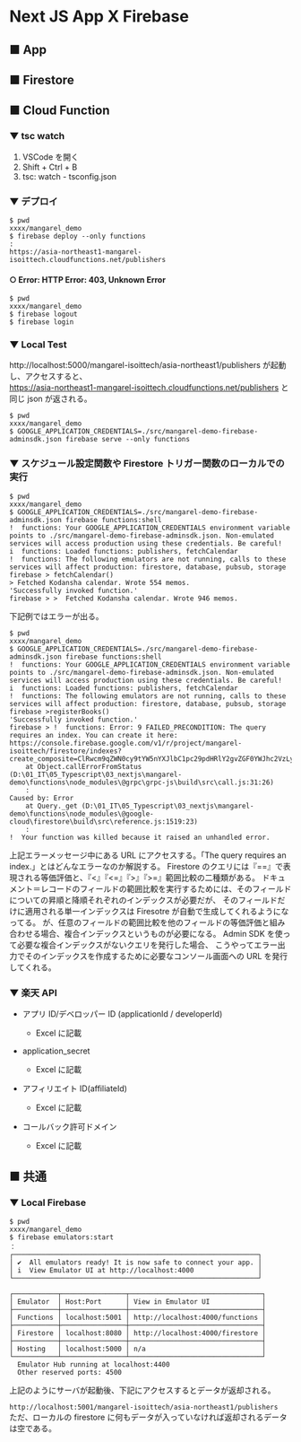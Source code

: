 # Next JS App X Firebase

## ■ App

## ■ Firestore

## ■ Cloud Function

### ▼ tsc watch

1. VSCode を開く
1. Shift + Ctrl + B
1. tsc: watch - tsconfig.json

### ▼ デプロイ

```shell
$ pwd
xxxx/mangarel_demo
$ firebase deploy --only functions
:
https://asia-northeast1-mangarel-isoittech.cloudfunctions.net/publishers
```

#### ○ Error: HTTP Error: 403, Unknown Error

```shell
$ pwd
xxxx/mangarel_demo
$ firebase logout
$ firebase login
```

### ▼ Local Test

http://localhost:5000/mangarel-isoittech/asia-northeast1/publishers が起動し、アクセスすると、  
https://asia-northeast1-mangarel-isoittech.cloudfunctions.net/publishers と同じ json が返される。

```shell
$ pwd
xxxx/mangarel_demo
$ GOOGLE_APPLICATION_CREDENTIALS=./src/mangarel-demo-firebase-adminsdk.json firebase serve --only functions
```

### ▼ スケジュール設定関数や Firestore トリガー関数のローカルでの実行

```shell
$ pwd
xxxx/mangarel_demo
$ GOOGLE_APPLICATION_CREDENTIALS=./src/mangarel-demo-firebase-adminsdk.json firebase functions:shell
!  functions: Your GOOGLE_APPLICATION_CREDENTIALS environment variable points to ./src/mangarel-demo-firebase-adminsdk.json. Non-emulated services will access production using these credentials. Be careful!
i  functions: Loaded functions: publishers, fetchCalendar
!  functions: The following emulators are not running, calls to these services will affect production: firestore, database, pubsub, storage
firebase > fetchCalendar()
> Fetched Kodansha calendar. Wrote 554 memos.
'Successfully invoked function.'
firebase > >  Fetched Kodansha calendar. Wrote 946 memos.
```

下記例ではエラーが出る。

```shell
$ pwd
xxxx/mangarel_demo
$ GOOGLE_APPLICATION_CREDENTIALS=./src/mangarel-demo-firebase-adminsdk.json firebase functions:shell
!  functions: Your GOOGLE_APPLICATION_CREDENTIALS environment variable points to ./src/mangarel-demo-firebase-adminsdk.json. Non-emulated services will access production using these credentials. Be careful!
i  functions: Loaded functions: publishers, fetchCalendar
!  functions: The following emulators are not running, calls to these services will affect production: firestore, database, pubsub, storage
firebase >registerBooks()
'Successfully invoked function.'
firebase > !  functions: Error: 9 FAILED_PRECONDITION: The query requires an index. You can create it here: https://console.firebase.google.com/v1/r/project/mangarel-isoittech/firestore/indexes?create_composite=ClRwcm9qZWN0cy9tYW5nYXJlbC1pc29pdHRlY2gvZGF0YWJhc2VzLyhkZWZhdWx0KS9jb2xsZWN0aW9uR3JvdXBzL2ZlZWRNZW1vcy9pbmRleGVzL18QARoICgRpc2JuEAEaDQoJZmV0Y2hlZEF0EAEaDAoIX19uYW1lX18QAQ
    at Object.callErrorFromStatus (D:\01_IT\05_Typescript\03_nextjs\mangarel-demo\functions\node_modules\@grpc\grpc-js\build\src\call.js:31:26)
    :
Caused by: Error
    at Query._get (D:\01_IT\05_Typescript\03_nextjs\mangarel-demo\functions\node_modules\@google-cloud\firestore\build\src\reference.js:1519:23)
    :
!  Your function was killed because it raised an unhandled error.
```

上記エラーメッセージ中にある URL にアクセスする。「The query requires an index.」とはどんなエラーなのか解説する。
Firestore のクエリには『==』で表現される等価評価と、『<』『<=』『>』『>=』範囲比較の二種類がある。
ドキュメント＝レコードのフィールドの範囲比較を実行するためには、そのフィールドについての昇順と降順それぞれのインデックスが必要だが、
そのフィールドだけに適用される単一インデックスは Firesotre が自動で生成してくれるようになってる。
が、任意のフィールドの範囲比較を他のフィールドの等価評価と組み合わせる場合、複合インデックスというものが必要になる。
Admin SDK を使って必要な複合インデックスがないクエリを発行した場合、
こうやってエラー出力でそのインデックスを作成するために必要なコンソール画面への URL を発行してくれる。

### ▼ 楽天 API

- アプリ ID/デベロッパー ID (applicationId / developerId)

  - Excel に記載

- application_secret

  - Excel に記載

- アフィリエイト ID(affiliateId)

  - Excel に記載

- コールバック許可ドメイン

  - Excel に記載

## ■ 共通

### ▼ Local Firebase

```shell
$ pwd
xxxx/mangarel_demo
$ firebase emulators:start
：
┌─────────────────────────────────────────────────────────────┐
│ ✔  All emulators ready! It is now safe to connect your app. │
│ i  View Emulator UI at http://localhost:4000                │
└─────────────────────────────────────────────────────────────┘

┌───────────┬────────────────┬─────────────────────────────────┐
│ Emulator  │ Host:Port      │ View in Emulator UI             │
├───────────┼────────────────┼─────────────────────────────────┤
│ Functions │ localhost:5001 │ http://localhost:4000/functions │
├───────────┼────────────────┼─────────────────────────────────┤
│ Firestore │ localhost:8080 │ http://localhost:4000/firestore │
├───────────┼────────────────┼─────────────────────────────────┤
│ Hosting   │ localhost:5000 │ n/a                             │
└───────────┴────────────────┴─────────────────────────────────┘
  Emulator Hub running at localhost:4400
  Other reserved ports: 4500
```

上記のようにサーバが起動後、下記にアクセスするとデータが返却される。

`http://localhost:5001/mangarel-isoittech/asia-northeast1/publishers`  
ただ、ローカルの firestore に何もデータが入っていなければ返却されるデータは空である。
